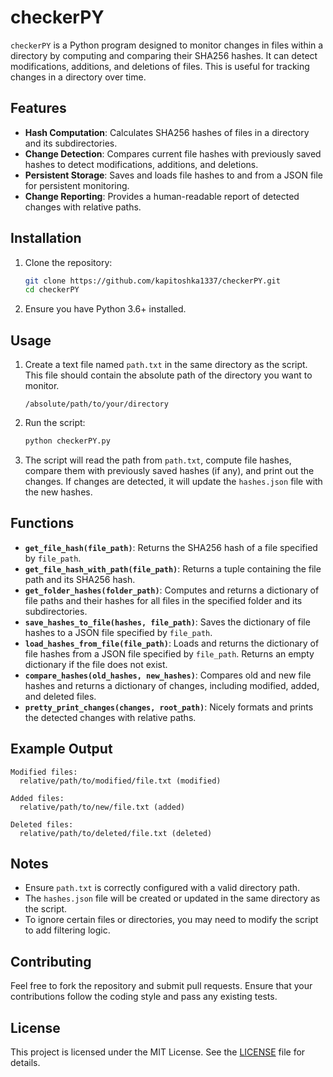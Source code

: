 # checkerPY

`checkerPY` is a Python program designed to monitor changes in files within a directory by computing and comparing their SHA256 hashes. It can detect modifications, additions, and deletions of files. This is useful for tracking changes in a directory over time.

## Features

- **Hash Computation**: Calculates SHA256 hashes of files in a directory and its subdirectories.
- **Change Detection**: Compares current file hashes with previously saved hashes to detect modifications, additions, and deletions.
- **Persistent Storage**: Saves and loads file hashes to and from a JSON file for persistent monitoring.
- **Change Reporting**: Provides a human-readable report of detected changes with relative paths.

## Installation

1. Clone the repository:

    ```bash
    git clone https://github.com/kapitoshka1337/checkerPY.git
    cd checkerPY
    ```

2. Ensure you have Python 3.6+ installed.

## Usage

1. Create a text file named `path.txt` in the same directory as the script. This file should contain the absolute path of the directory you want to monitor.

    ```text
    /absolute/path/to/your/directory
    ```

2. Run the script:

    ```bash
    python checkerPY.py
    ```

3. The script will read the path from `path.txt`, compute file hashes, compare them with previously saved hashes (if any), and print out the changes. If changes are detected, it will update the `hashes.json` file with the new hashes.

## Functions

- **`get_file_hash(file_path)`**: Returns the SHA256 hash of a file specified by `file_path`.
- **`get_file_hash_with_path(file_path)`**: Returns a tuple containing the file path and its SHA256 hash.
- **`get_folder_hashes(folder_path)`**: Computes and returns a dictionary of file paths and their hashes for all files in the specified folder and its subdirectories.
- **`save_hashes_to_file(hashes, file_path)`**: Saves the dictionary of file hashes to a JSON file specified by `file_path`.
- **`load_hashes_from_file(file_path)`**: Loads and returns the dictionary of file hashes from a JSON file specified by `file_path`. Returns an empty dictionary if the file does not exist.
- **`compare_hashes(old_hashes, new_hashes)`**: Compares old and new file hashes and returns a dictionary of changes, including modified, added, and deleted files.
- **`pretty_print_changes(changes, root_path)`**: Nicely formats and prints the detected changes with relative paths.

## Example Output

```
Modified files:
  relative/path/to/modified/file.txt (modified)

Added files:
  relative/path/to/new/file.txt (added)

Deleted files:
  relative/path/to/deleted/file.txt (deleted)
```

## Notes

- Ensure `path.txt` is correctly configured with a valid directory path.
- The `hashes.json` file will be created or updated in the same directory as the script.
- To ignore certain files or directories, you may need to modify the script to add filtering logic.

## Contributing

Feel free to fork the repository and submit pull requests. Ensure that your contributions follow the coding style and pass any existing tests.

## License

This project is licensed under the MIT License. See the [LICENSE](LICENSE) file for details.
